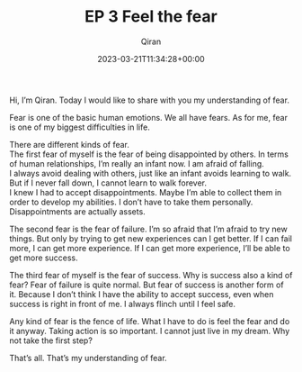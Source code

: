 ﻿---
title: EP 3 Feel the fear
author: Qiran
type: post
date: 2023-03-21T11:34:28+00:00
aliases: ["/ep-3-feel-the-fear/"]
xyz_twap:
  - 1
boomdevs_metabox:
  - 's:41:"a:1:{s:19:"disable_auto_insert";s:1:"0";}";'
tags:
  - Fear
---
Hi, I&#8217;m Qiran. Today I would like to share with you my understanding of fear.

Fear is one of the basic human emotions. We all have fears. As for me, fear is one of my biggest difficulties in life.

There are different kinds of fear.  
The first fear of myself is the fear of being disappointed by others. In terms of human relationships, I&#8217;m really an infant now. I am afraid of falling.  
I always avoid dealing with others, just like an infant avoids learning to walk. But if I never fall down, I cannot learn to walk forever.  
I knew I had to accept disappointments. Maybe I&#8217;m able to collect them in order to develop my abilities. I don&#8217;t have to take them personally. Disappointments are actually assets.

The second fear is the fear of failure. I&#8217;m so afraid that I&#8217;m afraid to try new things. But only by trying to get new experiences can I get better. If I can fail more, I can get more experience. If I can get more experience, I&#8217;ll be able to get more success.

The third fear of myself is the fear of success. Why is success also a kind of fear? Fear of failure is quite normal. But fear of success is another form of it. Because I don&#8217;t think I have the ability to accept success, even when success is right in front of me. I always flinch until I feel safe.

Any kind of fear is the fence of life. What I have to do is feel the fear and do it anyway. Taking action is so important. I cannot just live in my dream. Why not take the first step?

That&#8217;s all. That&#8217;s my understanding of fear.
